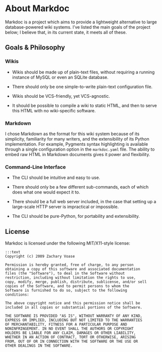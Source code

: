 # About Markdoc

Markdoc is a project which aims to provide a lightweight alternative to large database-powered wiki systems. I’ve listed the main goals of the project below; I believe that, in its current state, it meets all of these.

## Goals & Philosophy

### Wikis

* Wikis should be made up of plain-text files, without requiring a running instance of MySQL or even an SQLite database.

* There should only be one simple-to-write plain-text configuration file.

* Wikis should be VCS-friendly, yet VCS-agnostic.

* It should be possible to compile a wiki to static HTML, and then to serve this HTML with no wiki-specific software.

### Markdown

I chose Markdown as the format for this wiki system because of its simplicity, familiarity for many writers, and the extensibility of its Python implementation. For example, Pygments syntax highlighting is available through a single configuration option in the `markdoc.yaml` file. The ability to embed raw HTML in Markdown documents gives it power and flexibility.

### Command-Line Interface

* The CLI should be intuitive and easy to use.

* There should only be a few different sub-commands, each of which does what one would expect it to.

* There should be a full web server included, in the case that setting up a large-scale HTTP server is impractical or impossible.

* The CLI should be pure-Python, for portability and extensibility.

## License

Markdoc is licensed under the following MIT/X11-style license:

    :::text
    Copyright (c) 2009 Zachary Voase
    
    Permission is hereby granted, free of charge, to any person
    obtaining a copy of this software and associated documentation
    files (the "Software"), to deal in the Software without
    restriction, including without limitation the rights to use,
    copy, modify, merge, publish, distribute, sublicense, and/or sell
    copies of the Software, and to permit persons to whom the
    Software is furnished to do so, subject to the following
    conditions:
    
    The above copyright notice and this permission notice shall be
    included in all copies or substantial portions of the Software.
    
    THE SOFTWARE IS PROVIDED "AS IS", WITHOUT WARRANTY OF ANY KIND,
    EXPRESS OR IMPLIED, INCLUDING BUT NOT LIMITED TO THE WARRANTIES
    OF MERCHANTABILITY, FITNESS FOR A PARTICULAR PURPOSE AND
    NONINFRINGEMENT. IN NO EVENT SHALL THE AUTHORS OR COPYRIGHT
    HOLDERS BE LIABLE FOR ANY CLAIM, DAMAGES OR OTHER LIABILITY,
    WHETHER IN AN ACTION OF CONTRACT, TORT OR OTHERWISE, ARISING
    FROM, OUT OF OR IN CONNECTION WITH THE SOFTWARE OR THE USE OR
    OTHER DEALINGS IN THE SOFTWARE.